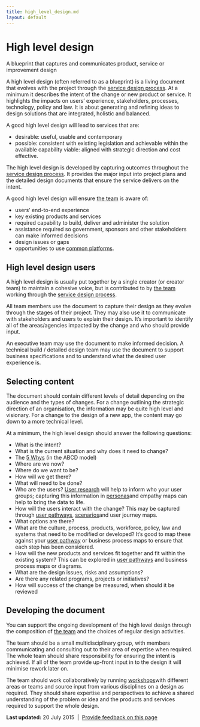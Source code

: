 ```yaml
---
title: high_level_design.md
layout: default
---
```

High level design
=================

A blueprint that captures and communicates product, service or improvement design

A high level design (often referred to as a blueprint) is a living document that evolves with the project through the [service design process](../../node/service_design_process.md). At a minimum it describes the intent of the change or new product or service. It highlights the impacts on users’ experience, stakeholders, processes, technology, policy and law. It is about generating and refining ideas to design solutions that are integrated, holistic and balanced.

A good high level design will lead to services that are:

-   desirable: useful, usable and contemporary
-   possible: consistent with existing legislation and achievable within the available capability viable: aligned with strategic direction and cost effective.

The high level design is developed by capturing outcomes throughout the [service design process](../../node/service_design_process.md). It provides the major input into project plans and the detailed design documents that ensure the service delivers on the intent.

A good high level design will ensure [the team](../../the_team.md) is aware of:

-   users’ end-to-end experience
-   key existing products and services
-   required capability to build, deliver and administer the solution
-   assistance required so government, sponsors and other stakeholders can make informed decisions
-   design issues or gaps
-   opportunities to use [common platforms](../../node/government_as_a_platform.md).

High level design users
-----------------------

A high level design is usually put together by a single creator (or creator team) to maintain a cohesive voice, but is contributed to by [the team](../../the_team.md) working through the [service design process](../../node/service_design_process.md).

All team members use the document to capture their design as they evolve through the stages of their project. They may also use it to communicate with stakeholders and users to explain their design. It’s important to identify all of the areas/agencies impacted by the change and who should provide input.

An executive team may use the document to make informed decision. A technical build / detailed design team may use the document to support business specifications and to understand what the desired user experience is.

Selecting content
-----------------

The document should contain different levels of detail depending on the audience and the types of changes. For a change outlining the strategic direction of an organisation, the information may be quite high level and visionary. For a change to the design of a new app, the content may go down to a more technical level.

At a minimum, the high level design should answer the following questions:

-   What is the intent?
-   What is the current situation and why does it need to change?
-   The [5 Whys](https://en.wikipedia.org/wiki/5_Whys) (in the ABCD model)
-   Where are we now?
-   Where do we want to be?
-   How will we get there?
-   What will need to be done?
-   Who are the users? [User research](../../node/user_research.md) will help to inform who your user groups; capturing this information in [personas](../../node/personas.md)and empathy maps can help to bring the data to life.
-   How will the users interact with the change? This may be captured through [user pathways](../../node/user_pathways.md), [scenarios](../../node/scenarios.md)and user journey maps.
-   What options are there?
-   What are the culture, process, products, workforce, policy, law and systems that need to be modified or developed? It’s good to map these against your [user pathway](../../node/user_pathways.md) or business process maps to ensure that each step has been considered.
-   How will the new products and services fit together and fit within the existing system? This can be explored in [user pathways](../../node/user_pathways.md) and business process maps or diagrams.
-   What are the design issues, risks and assumptions?
-   Are there any related programs, projects or initiatives?
-   How will success of the change be measured, when should it be reviewed

Developing the document
-----------------------

You can support the ongoing development of the high level design through the composition of [the team](../../the_team.md) and the choices of regular design activities.

The team should be a small multidisciplinary group, with members communicating and consulting out to their area of expertise when required. The whole team should share responsibility for ensuring the intent is achieved. If all of the team provide up-front input in to the design it will minimise rework later on.

The team should work collaboratively by running [workshops](../../node/workshops.md)with different areas or teams and source input from various disciplines on a design as required. They should share expertise and perspectives to achieve a shared understanding of the problem or idea and the products and services required to support the whole design.

**Last updated:** 20 July 2015  |  [Provide feedback on this page](../../feedback%3Furl_from=Userresearch-Highleveldesign.html)

